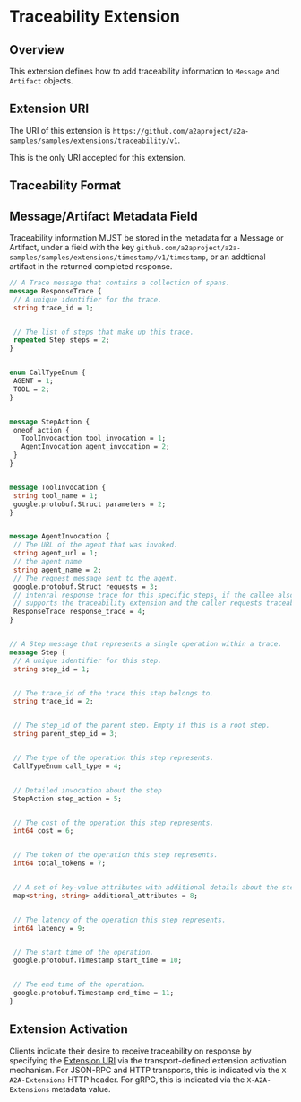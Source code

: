 # Traceability Extension

## Overview

This extension defines how to add traceability information to `Message` and `Artifact`
objects.

## Extension URI

The URI of this extension is `https://github.com/a2aproject/a2a-samples/samples/extensions/traceability/v1`.

This is the only URI accepted for this extension.

## Traceability Format



## Message/Artifact Metadata Field

Traceability information MUST be stored in the metadata for a Message or Artifact, under a
field with the key `github.com/a2aproject/a2a-samples/samples/extensions/timestamp/v1/timestamp`, 
or an addtional artifact in the returned completed response.

```proto
// A Trace message that contains a collection of spans.
message ResponseTrace {
 // A unique identifier for the trace.
 string trace_id = 1;


 // The list of steps that make up this trace.
 repeated Step steps = 2;
}


enum CallTypeEnum {
 AGENT = 1;
 TOOL = 2;
}


message StepAction {
 oneof action {
   ToolInvocaction tool_invocation = 1;
   AgentInvocation agent_invocation = 2;
 }
}


message ToolInvocation {
 string tool_name = 1;
 google.protobuf.Struct parameters = 2;
}


message AgentInvocation {
 // The URL of the agent that was invoked.
 string agent_url = 1;
 // the agent name
 string agent_name = 2;
 // The request message sent to the agent.
 google.protobuf.Struct requests = 3;
 // intenral response trace for this specific steps, if the callee also
 // supports the traceability extension and the caller requests traceability.
 ResponseTrace response_trace = 4;
}


// A Step message that represents a single operation within a trace.
message Step {
 // A unique identifier for this step.
 string step_id = 1;


 // The trace_id of the trace this step belongs to.
 string trace_id = 2;


 // The step_id of the parent step. Empty if this is a root step.
 string parent_step_id = 3;


 // The type of the operation this step represents.
 CallTypeEnum call_type = 4;


 // Detailed invocation about the step
 StepAction step_action = 5;


 // The cost of the operation this step represents.
 int64 cost = 6;


 // The token of the operation this step represents.
 int64 total_tokens = 7;


 // A set of key-value attributes with additional details about the step.
 map<string, string> additional_attributes = 8;


 // The latency of the operation this step represents.
 int64 latency = 9;


 // The start time of the operation.
 google.protobuf.Timestamp start_time = 10;


 // The end time of the operation.
 google.protobuf.Timestamp end_time = 11;
}

```

## Extension Activation

Clients indicate their desire to receive traceability on response by specifying
the [Extension URI](#extension-uri) via the transport-defined extension
activation mechanism. For JSON-RPC and HTTP transports, this is indicated via
the `X-A2A-Extensions` HTTP header. For gRPC, this is indicated via the
`X-A2A-Extensions` metadata value.
